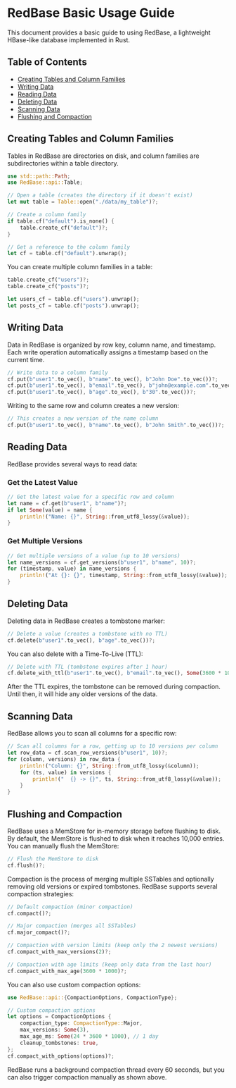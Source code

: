 # RedBase Basic Usage Guide

This document provides a basic guide to using RedBase, a lightweight HBase-like database implemented in Rust.

## Table of Contents

- [Creating Tables and Column Families](#creating-tables-and-column-families)
- [Writing Data](#writing-data)
- [Reading Data](#reading-data)
- [Deleting Data](#deleting-data)
- [Scanning Data](#scanning-data)
- [Flushing and Compaction](#flushing-and-compaction)

## Creating Tables and Column Families

Tables in RedBase are directories on disk, and column families are subdirectories within a table directory.

```rust
use std::path::Path;
use RedBase::api::Table;

// Open a table (creates the directory if it doesn't exist)
let mut table = Table::open("./data/my_table")?;

// Create a column family
if table.cf("default").is_none() {
    table.create_cf("default")?;
}

// Get a reference to the column family
let cf = table.cf("default").unwrap();
```

You can create multiple column families in a table:

```rust
table.create_cf("users")?;
table.create_cf("posts")?;

let users_cf = table.cf("users").unwrap();
let posts_cf = table.cf("posts").unwrap();
```

## Writing Data

Data in RedBase is organized by row key, column name, and timestamp. Each write operation automatically assigns a timestamp based on the current time.

```rust
// Write data to a column family
cf.put(b"user1".to_vec(), b"name".to_vec(), b"John Doe".to_vec())?;
cf.put(b"user1".to_vec(), b"email".to_vec(), b"john@example.com".to_vec())?;
cf.put(b"user1".to_vec(), b"age".to_vec(), b"30".to_vec())?;
```

Writing to the same row and column creates a new version:

```rust
// This creates a new version of the name column
cf.put(b"user1".to_vec(), b"name".to_vec(), b"John Smith".to_vec())?;
```

## Reading Data

RedBase provides several ways to read data:

### Get the Latest Value

```rust
// Get the latest value for a specific row and column
let name = cf.get(b"user1", b"name")?;
if let Some(value) = name {
    println!("Name: {}", String::from_utf8_lossy(&value));
}
```

### Get Multiple Versions

```rust
// Get multiple versions of a value (up to 10 versions)
let name_versions = cf.get_versions(b"user1", b"name", 10)?;
for (timestamp, value) in name_versions {
    println!("At {}: {}", timestamp, String::from_utf8_lossy(&value));
}
```

## Deleting Data

Deleting data in RedBase creates a tombstone marker:

```rust
// Delete a value (creates a tombstone with no TTL)
cf.delete(b"user1".to_vec(), b"age".to_vec())?;
```

You can also delete with a Time-To-Live (TTL):

```rust
// Delete with TTL (tombstone expires after 1 hour)
cf.delete_with_ttl(b"user1".to_vec(), b"email".to_vec(), Some(3600 * 1000))?;
```

After the TTL expires, the tombstone can be removed during compaction. Until then, it will hide any older versions of the data.

## Scanning Data

RedBase allows you to scan all columns for a specific row:

```rust
// Scan all columns for a row, getting up to 10 versions per column
let row_data = cf.scan_row_versions(b"user1", 10)?;
for (column, versions) in row_data {
    println!("Column: {}", String::from_utf8_lossy(&column));
    for (ts, value) in versions {
        println!("  {} -> {}", ts, String::from_utf8_lossy(&value));
    }
}
```

## Flushing and Compaction

RedBase uses a MemStore for in-memory storage before flushing to disk. By default, the MemStore is flushed to disk when it reaches 10,000 entries. You can manually flush the MemStore:

```rust
// Flush the MemStore to disk
cf.flush()?;
```

Compaction is the process of merging multiple SSTables and optionally removing old versions or expired tombstones. RedBase supports several compaction strategies:

```rust
// Default compaction (minor compaction)
cf.compact()?;

// Major compaction (merges all SSTables)
cf.major_compact()?;

// Compaction with version limits (keep only the 2 newest versions)
cf.compact_with_max_versions(2)?;

// Compaction with age limits (keep only data from the last hour)
cf.compact_with_max_age(3600 * 1000)?;
```

You can also use custom compaction options:

```rust
use RedBase::api::{CompactionOptions, CompactionType};

// Custom compaction options
let options = CompactionOptions {
    compaction_type: CompactionType::Major,
    max_versions: Some(3),
    max_age_ms: Some(24 * 3600 * 1000), // 1 day
    cleanup_tombstones: true,
};
cf.compact_with_options(options)?;
```

RedBase runs a background compaction thread every 60 seconds, but you can also trigger compaction manually as shown above.